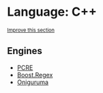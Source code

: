 # Language: C++
<sup>[Improve this section](https://github.com/rbuckton/regexp-features/edit/main/src/languages/cpp.md)</sup>


<!--
'name' sources:
  - [](../../src/languages/cpp.md)
-->


## Engines

- [PCRE](../engines/pcre.md)
- [Boost.Regex](../engines/boost.regex.md)
- [Oniguruma](../engines/oniguruma.md)